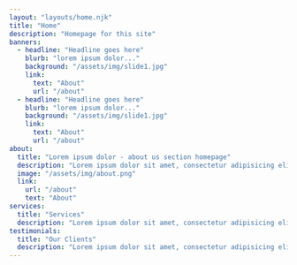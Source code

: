 ```yaml
---
layout: "layouts/home.njk"
title: "Home"
description: "Homepage for this site"
banners:
  - headline: "Headline goes here"
    blurb: "lorem ipsum dolor..."
    background: "/assets/img/slide1.jpg"
    link:
      text: "About"
      url: "/about"
  - headline: "Headline goes here"
    blurb: "lorem ipsum dolor..."
    background: "/assets/img/slide1.jpg"
    link:
      text: "About"
      url: "/about"
about:
  title: "Lorem ipsum dolor - about us section homepage"
  description: "Lorem ipsum dolor sit amet, consectetur adipisicing elit, sed do eiusmod tempor incididunt ut labore et dolore magna aliqua. Ut enim ad minim veniam, quis nostrud exercitation ullamco laboris nisi ut aliquip. Exa commodo consequat.Pellentesque habitant morbi tristique senectus et netus et malesuada fames ac turpis egestas."
  image: "/assets/img/about.png"
  link:
    url: "/about"
    text: "About"
services:
  title: "Services"
  description: "Lorem ipsum dolor sit amet, consectetur adipisicing elit"
testimonials:
  title: "Our Clients"
  description: "Lorem ipsum dolor sit amet, consectetur adipisicing elit"
---
```



